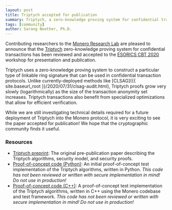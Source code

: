 ```yaml
---
layout: post
title: Triptych accepted for publication
summary: Triptych, a zero-knowledge proving system for confidential transactions, is reviewed and accepted for publication
tags: [community]
author: Sarang Noether, Ph.D.
---
```


Contributing researchers to the [Monero Research Lab](/resources/research-lab/) are pleased to announce that the [Triptych](https://eprint.iacr.org/2020/018) zero-knowledge proving system for confidential transactions has been reviewed and accepted to the [ESORICS CBT 2020](https://deic-web.uab.cat/cbt/cbt2020/) workshop for presentation and publication.

Triptych uses a zero-knowledge proving system to construct a particular type of linkable ring signature that can be used in confidential transaction protocols. Unlike currently-deployed methods like [CLSAG]({{ site.baseurl_root }}/2020/07/31/clsag-audit.html), Triptych proofs grow very slowly (logarithmically) as the size of the transaction anonymity set increases. Triptych transactions also benefit from specialized optimizations that allow for efficient verification.

While we are still investigating technical details required for a future deployment of Triptych into the Monero protocol, it is very exciting to see the paper accepted for publication! We hope that the cryptographic community finds it useful.

### Resources
- [Triptych preprint](https://eprint.iacr.org/2020/018): The original pre-publication paper describing the Triptych algorithms, security model, and security proofs.
- [Proof-of-concept code (Python)](https://github.com/SarangNoether/skunkworks/tree/triptych): An initial proof-of-concept test implementation of the Triptych algorithms, written in Python. _This code has not been reviewed or written with secure implementation in mind! Do not use in production!_
- [Proof-of-concept code (C++)](https://github.com/SarangNoether/monero/tree/triptych): A proof-of-concept test implementation of the Triptych algorithms, written in C++ using the Monero codebase and test framework. _This code has not been reviewed or written with secure implementation in mind! Do not use in production!_
